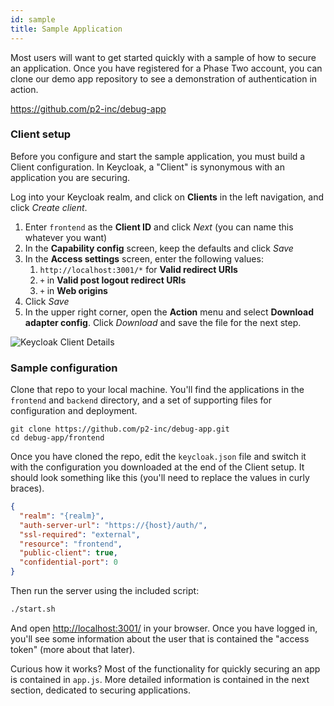 ```yaml
---
id: sample
title: Sample Application
---
```


Most users will want to get started quickly with a sample of how to secure an application. Once you have registered for a Phase Two account, you can clone our demo app repository to see a demonstration of authentication in action.

https://github.com/p2-inc/debug-app

### Client setup

Before you configure and start the sample application, you must build a Client configuration. In Keycloak, a "Client" is synonymous with an application you are securing.

Log into your Keycloak realm, and click on **Clients** in the left navigation, and click _Create client_.

1. Enter `frontend` as the **Client ID** and click _Next_ (you can name this whatever you want)
2. In the **Capability config** screen, keep the defaults and click _Save_
3. In the **Access settings** screen, enter the following values:
   1. `http://localhost:3001/*` for **Valid redirect URIs**
   2. `+` in **Valid post logout redirect URIs**
   3. `+` in **Web origins**
4. Click _Save_
5. In the upper right corner, open the **Action** menu and select **Download adapter config**. Click _Download_ and save the file for the next step.

![Keycloak Client Details](/blog/2022-10-17-client-setup.png)

### Sample configuration

Clone that repo to your local machine. You'll find the applications in the `frontend` and `backend` directory, and a set of supporting files for configuration and deployment.

```
git clone https://github.com/p2-inc/debug-app.git
cd debug-app/frontend
```

Once you have cloned the repo, edit the `keycloak.json` file and switch it with the configuration you downloaded at the end of the Client setup. It should look something like this (you'll need to replace the values in curly braces).

```json
{
  "realm": "{realm}",
  "auth-server-url": "https://{host}/auth/",
  "ssl-required": "external",
  "resource": "frontend",
  "public-client": true,
  "confidential-port": 0
}
```

Then run the server using the included script:

```bash
./start.sh
```

And open [http://localhost:3001/](http://localhost:3001/) in your browser. Once you have logged in, you'll see some information about the user that is contained the "access token" (more about that later).

Curious how it works? Most of the functionality for quickly securing an app is contained in `app.js`. More detailed information is contained in the next section, dedicated to securing applications.
